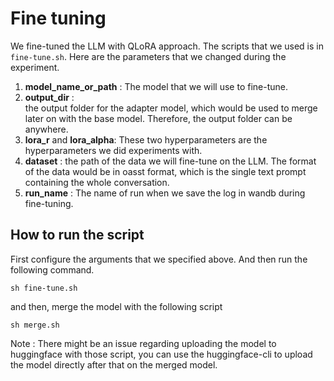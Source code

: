 # Fine tuning 
We fine-tuned the LLM with QLoRA approach. The scripts that we used is in `fine-tune.sh`. Here are the parameters that we changed during the experiment. 

1. **model_name_or_path** : 
The model that we will use to fine-tune.
2. **output_dir** :  
the output folder for the adapter model, which would be used to merge later on with the base model. Therefore, the output folder can be anywhere.
3. **lora_r** and **lora_alpha**: 
These two hyperparameters are the hyperparameters we did experiments with.
4. **dataset** : 
the path of the data we will fine-tune on the LLM. The format of the data would be in oasst format, which is the single text prompt containing the whole conversation.
5. **run_name** : 
The name of run when we save the log in wandb during fine-tuning.

## How to run the script 

First configure the arguments that we specified above. And then run the following command. 

```
sh fine-tune.sh
```

and then, merge the model with the following script
```
sh merge.sh
```

Note : There might be an issue regarding uploading the model to huggingface with those script, you can use the huggingface-cli to upload the model directly after that on the merged model. 